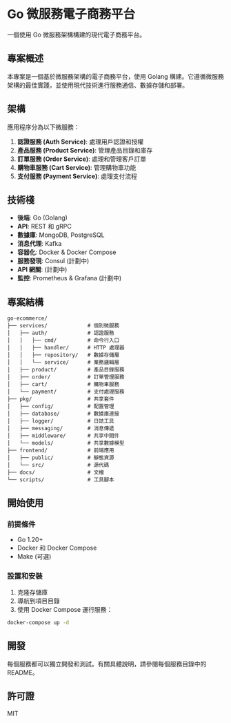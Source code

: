 # Go 微服務電子商務平台

一個使用 Go 微服務架構構建的現代電子商務平台。

## 專案概述

本專案是一個基於微服務架構的電子商務平台，使用 Golang 構建。它遵循微服務架構的最佳實踐，並使用現代技術進行服務通信、數據存儲和部署。

## 架構

應用程序分為以下微服務：

1. **認證服務 (Auth Service)**: 處理用戶認證和授權
2. **產品服務 (Product Service)**: 管理產品目錄和庫存
3. **訂單服務 (Order Service)**: 處理和管理客戶訂單
4. **購物車服務 (Cart Service)**: 管理購物車功能
5. **支付服務 (Payment Service)**: 處理支付流程

## 技術棧

- **後端**: Go (Golang)
- **API**: REST 和 gRPC
- **數據庫**: MongoDB, PostgreSQL
- **消息代理**: Kafka
- **容器化**: Docker & Docker Compose
- **服務發現**: Consul (計劃中)
- **API 網關**: (計劃中)
- **監控**: Prometheus & Grafana (計劃中)

## 專案結構

```
go-ecommerce/
├── services/             # 個別微服務
│   ├── auth/             # 認證服務
│   │   ├── cmd/          # 命令行入口
│   │   ├── handler/      # HTTP 處理器
│   │   ├── repository/   # 數據存儲層
│   │   └── service/      # 業務邏輯層
│   ├── product/          # 產品目錄服務
│   ├── order/            # 訂單管理服務
│   ├── cart/             # 購物車服務
│   └── payment/          # 支付處理服務
├── pkg/                  # 共享套件
│   ├── config/           # 配置管理
│   ├── database/         # 數據庫連接
│   ├── logger/           # 日誌工具
│   ├── messaging/        # 消息傳遞
│   ├── middleware/       # 共享中間件
│   └── models/           # 共享數據模型
├── frontend/             # 前端應用
│   ├── public/           # 靜態資源
│   └── src/              # 源代碼
├── docs/                 # 文檔
└── scripts/              # 工具腳本
```

## 開始使用

### 前提條件

- Go 1.20+
- Docker 和 Docker Compose
- Make (可選)

### 設置和安裝

1. 克隆存儲庫
2. 導航到項目目錄
3. 使用 Docker Compose 運行服務：

```bash
docker-compose up -d
```

## 開發

每個服務都可以獨立開發和測試。有關具體說明，請參閱每個服務目錄中的 README。

## 許可證

MIT
